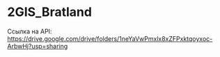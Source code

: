 # 2GIS_Bratland

Ссылка на API: https://drive.google.com/drive/folders/1neYaVwPmxlx8xZFPxktqoyxoc-ArbwHj?usp=sharing 
